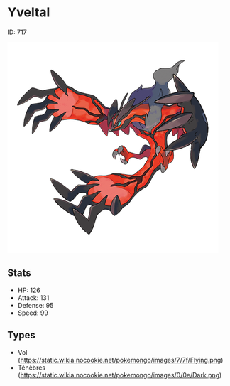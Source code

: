 # Yveltal


ID: 717

![](https://raw.githubusercontent.com/PokeAPI/sprites/master/sprites/pokemon/other/official-artwork/717.png "Yveltal")

## Stats


 - HP: 126
 - Attack: 131
 - Defense: 95
 - Speed: 99

## Types


 - Vol (https://static.wikia.nocookie.net/pokemongo/images/7/7f/Flying.png)
 - Ténèbres (https://static.wikia.nocookie.net/pokemongo/images/0/0e/Dark.png)
